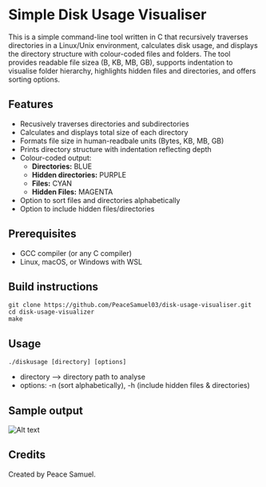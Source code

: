 # Simple Disk Usage Visualiser
This is a simple command-line tool written in C that recursively traverses directories in a Linux/Unix environment, calculates disk usage, and displays the directory structure with colour-coded files and folders. The tool provides readable file sizea (B, KB, MB, GB), supports indentation to visualise folder hierarchy, highlights hidden files and directories, and offers sorting options.

## Features
- Recusively traverses directories and subdirectories
- Calculates and displays total size of each directory
- Formats file size in human-readbale units (Bytes, KB, MB, GB)
- Prints directory structure with indentation reflecting depth
- Colour-coded output:
    - **Directories:** BLUE
    - **Hidden directories:** PURPLE
    - **Files:** CYAN
    - **Hidden Files:** MAGENTA
- Option to sort files and directories alphabetically
- Option to include hidden files/directories

## Prerequisites
- GCC compiler (or any C compiler)
- Linux, macOS, or Windows with WSL

## Build instructions
```
git clone https://github.com/PeaceSamuel03/disk-usage-visualiser.git
cd disk-usage-visualizer
make
```

## Usage
```
./diskusage [directory] [options]
```
- directory --> directory path to analyse
- options: -n (sort alphabetically), -h (include hidden files & directories)

## Sample output
![Alt text](path/to/image.png)

## Credits
Created by Peace Samuel.